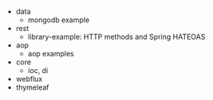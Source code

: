 - data
  - mongodb example
- rest
  - library-example: HTTP methods and Spring HATEOAS
- aop
  - aop examples
- core
  - ioc, di
- webflux
- thymeleaf
